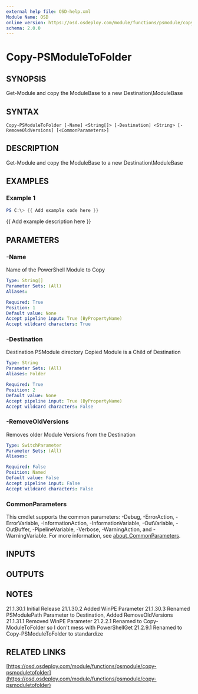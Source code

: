 ```yaml
---
external help file: OSD-help.xml
Module Name: OSD
online version: https://osd.osdeploy.com/module/functions/psmodule/copy-psmoduletofolder
schema: 2.0.0
---
```


# Copy-PSModuleToFolder

## SYNOPSIS
Get-Module and copy the ModuleBase to a new Destination\ModuleBase

## SYNTAX

```
Copy-PSModuleToFolder [-Name] <String[]> [-Destination] <String> [-RemoveOldVersions] [<CommonParameters>]
```

## DESCRIPTION
Get-Module and copy the ModuleBase to a new Destination\ModuleBase

## EXAMPLES

### Example 1
```powershell
PS C:\> {{ Add example code here }}
```

{{ Add example description here }}

## PARAMETERS

### -Name
Name of the PowerShell Module to Copy

```yaml
Type: String[]
Parameter Sets: (All)
Aliases:

Required: True
Position: 1
Default value: None
Accept pipeline input: True (ByPropertyName)
Accept wildcard characters: True
```

### -Destination
Destination PSModule directory
Copied Module is a Child of Destination

```yaml
Type: String
Parameter Sets: (All)
Aliases: Folder

Required: True
Position: 2
Default value: None
Accept pipeline input: True (ByPropertyName)
Accept wildcard characters: False
```

### -RemoveOldVersions
Removes older Module Versions from the Destination

```yaml
Type: SwitchParameter
Parameter Sets: (All)
Aliases:

Required: False
Position: Named
Default value: False
Accept pipeline input: False
Accept wildcard characters: False
```

### CommonParameters
This cmdlet supports the common parameters: -Debug, -ErrorAction, -ErrorVariable, -InformationAction, -InformationVariable, -OutVariable, -OutBuffer, -PipelineVariable, -Verbose, -WarningAction, and -WarningVariable. For more information, see [about_CommonParameters](http://go.microsoft.com/fwlink/?LinkID=113216).

## INPUTS

## OUTPUTS

## NOTES
21.1.30.1   Initial Release
21.1.30.2   Added WinPE Parameter
21.1.30.3   Renamed PSModulePath Parameter to Destination, Added RemoveOldVersions
21.1.31.1   Removed WinPE Parameter
21.2.2.1	Renamed to Copy-ModuleToFolder so I don't mess with PowerShellGet
21.2.9.1	Renamed to Copy-PSModuleToFolder to standardize

## RELATED LINKS

[https://osd.osdeploy.com/module/functions/psmodule/copy-psmoduletofolder](https://osd.osdeploy.com/module/functions/psmodule/copy-psmoduletofolder)

